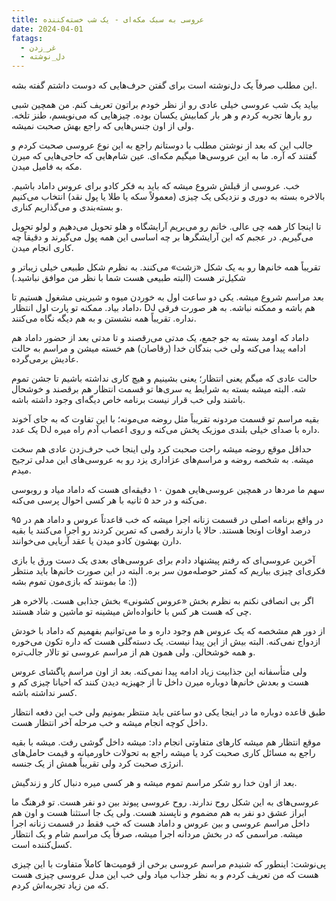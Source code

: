 ```yaml
---
title: عروسی به سبک مکه‌ای - یک شب خسته‌کننده
date: 2024-04-01
fatags:
  - غر_زدن
  - دل_نوشته
---
```

این مطلب صرفاً یک دل‌نوشته است برای گفتن حرف‌هایی که دوست داشتم گفته بشه. 

بیاید یک شب عروسی خیلی عادی رو از نظر خودم براتون تعریف کنم. من همچین شبی رو بارها تجربه کردم و هر بار کمابیش یکسان بوده. چیزهایی که می‌نویسم، طنز تلخه. ولی از اون جنس‌‌هایی که راجع بهش صحبت نمیشه. 

جالب این که بعد از نوشتن مطلب با دوستانم راجع به این نوع عروسی صحبت کردم و گفتند که آره. ما به این عروسی‌ها میگیم مکه‌ای. عین شام‌هایی که حاجی‌هایی که میرن مکه به فامیل میدن. 

خب. عروسی از قبلش شروع میشه که باید به فکر کادو برای عروس داماد باشیم. بالاخره بسته به دوری و نزدیکی یک چیزی (معمولاً سکه یا طلا یا پول نقد) انتخاب می‌کنیم و بسته‌‌بندی و می‌گذاریم کناری. 

تا اینجا کار همه چی عالی. خانم رو می‌بریم آرایشگاه و هلو تحویل می‌دهیم و لولو تحویل می‌گیریم‌. در عجبم که این آرایشگرها بر چه اساسی این همه پول می‌گیرند و دقیقاً چه کاری انجام میدن. 

تقریباً همه خانم‌ها رو به یک شکل «زشت» می‌کنند. به نظرم شکل طبیعی خیلی زیباتر و شکیل‌تر هست (البته طبیعی هست شما با نظر من موافق نباشید.) 

بعد مراسم شروع میشه. یکی دو ساعت اول به خوردن میوه و شیرینی مشغول هستیم تا داماد بیاد. ممکنه تو پارت اول انتظار، DJ هم باشه و ممکنه نباشه. به هر صورت فرقی نداره. تقریباً همه نشستن و به هم دیگه نگاه می‌کنند. 

داماد که اومد بسته به جو جمع، یک مدتی می‌رقصند و تا مدتی بعد از حضور داماد هم ادامه پیدا می‌کنه ولی خب بندگان خدا (رقاصان) هم خسته میشن و مراسم به حالت عادیش برمی‌گرده. 

حالت عادی که میگم یعنی انتظار؛ یعنی بشینیم و هیچ کاری نداشته باشیم تا جشن تموم شه. البته میشه بسته به شرایط یه سری‌ها تو قسمت انتظار هم برقصند و خوشحال باشند ولی خب قرار نیست برنامه خاص دیگه‌ای وجود داشته باشه. 

بقیه مراسم تو قسمت مردونه تقریباً مثل روضه می‌مونه؛ با این تفاوت که به جای آخوند یک عدد DJ داره با صدای خیلی بلندی موزیک پخش می‌کنه و روی اعصاب آدم راه میره. 

حداقل موقع روضه میشه راحت صحبت کرد ولی اینجا خب حرف‌زدن عادی هم سخت میشه. به شخصه روضه‌‌ و مراسم‌های عزاداری یزد رو به عروسی‌های این مدلی ترجیح میدم. 

سهم ما مردها در همچین عروسی‌هایی همون ۱۰ دقیقه‌ای هست که داماد میاد و روبوسی می‌کنه و در حد ۵ ثانیه با هر کسی احوال پرسی می‌کنه. 

در واقع برنامه اصلی در قسمت زنانه اجرا میشه که خب قاعدتاً عروس و داماد هم در ۹۵ درصد اوقات اونجا هستند. حالا یا دارند رقصی که تمرین کردند رو اجرا می‌کنند یا بقیه دارن بهشون کادو میدن یا عقد آریایی می‌خوانند. 

آخرین عروسی‌ای که رفتم پیشنهاد دادم برای عروسی‌های بعدی یک دست ورق یا بازی فکری‌ای چیزی بیاریم که کمتر حوصله‌مون سر بره. البته در این صورت خانم‌ها باید منتظر ما بمونند که بازی‌مون تموم بشه :))

اگر بی انصافی نکنم به نظرم بخش «عروس کشونی» بخش جذابی هست. بالاخره هر چی که هست هر کس با خانواده‌اش میشینه تو ماشین و شاد هستند. 

از دور هم مشخصه که یک عروس هم وجود داره و ما می‌توانیم بفهمیم که داماد با خودش ازدواج نمی‌کنه. البته بیش از این پیدا نیست. یک دسته‌گلی هست که داره تکون می‌خوره و همه خوشحالن. ولی همون هم از مراسم عروسی تو تالار جالب‌تره. 

ولی متأسفانه این جذابیت زیاد ادامه پیدا نمی‌کنه. بعد از اون مراسم پاگشای عروس هست و بعدش خانم‌ها دوباره میرن داخل تا از جهیزیه دیدن کنند که احیانا چیزی کم و کسر نداشته باشه. 

طبق قاعده دوباره ما در اینجا یکی دو ساعتی باید منتظر بمونیم ولی خب این دفعه انتظار داخل کوچه انجام میشه و خب مرحله آخر انتظار هست. 

موقع انتظار هم میشه کارهای متفاوتی انجام داد: میشه داخل گوشی رفت. میشه با بقیه راجع به مسائل کاری صحبت کرد یا میشه راجع به تحولات خاورمیانه و قیمت حامل‌های انرژی صحبت کرد ولی تقریباً همش از یک جنسه. 

بعد از اون خدا رو شکر مراسم تموم میشه و هر کسی میره دنبال کار و زندگیش. 

عروسی‌های به این شکل روح ندارند. روح عروسی پیوند بین دو نفر هست. تو فرهنگ ما ابراز عشق دو نفر به هم مضموم و ناپسند هست. ولی یک جا استثنا هست و اون هم داخل مراسم عروسی و بین عروس و داماد هست که خب فقط در قسمت زنانه اجرا میشه. مراسمی که در بخش مردانه اجرا میشه، صرفاً یک مراسم شام و یک انتظار کسل‌کننده است‌. 

پی‌نوشت: اینطور که شنیدم مراسم عروسی برخی از قومیت‌ها کاملاً متفاوت با این چیزی هست که من تعریف کردم و به نظر جذاب میاد ولی خب این مدل عروسی چیزی هست که من زیاد تجربه‌اش کردم. 